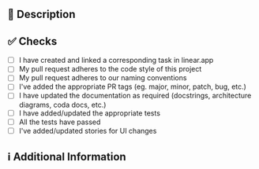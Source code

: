 <!--
Please make sure that the pull request is limited to one type (docs, feature, etc.) and keep it as small as possible. You can open multiple prs instead of opening a huge one.
-->

## 📑 Description

<!-- Add a brief description and list of changes of the pr -->

## ✅ Checks

<!-- Make sure your pr passes the CI checks and do check the following fields as needed - -->

- [ ] I have created and linked a corresponding task in linear.app
- [ ] My pull request adheres to the code style of this project
- [ ] My pull request adheres to our naming conventions
- [ ] I've added the appropriate PR tags (eg. major, minor, patch, bug, etc.)
- [ ] I have updated the documentation as required (docstrings, architecture diagrams, coda docs, etc.)
- [ ] I have added/updated the appropriate tests
- [ ] All the tests have passed
- [ ] I've added/updated stories for UI changes

## ℹ Additional Information

<!-- Any additional information like breaking changes, dependencies added, screenshots, comparisons between new and old behavior, etc. -->
